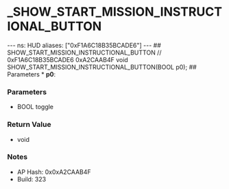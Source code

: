 # _SHOW_START_MISSION_INSTRUCTIONAL_BUTTON

--- ns: HUD aliases: ["0xF1A6C18B35BCADE6"] --- ## SHOW_START_MISSION_INSTRUCTIONAL_BUTTON  // 0xF1A6C18B35BCADE6 0xA2CAAB4F void SHOW_START_MISSION_INSTRUCTIONAL_BUTTON(BOOL p0);   ## Parameters * **p0**:

### Parameters
* BOOL toggle

### Return Value
* void

### Notes
* AP Hash: 0x0xA2CAAB4F
* Build: 323

